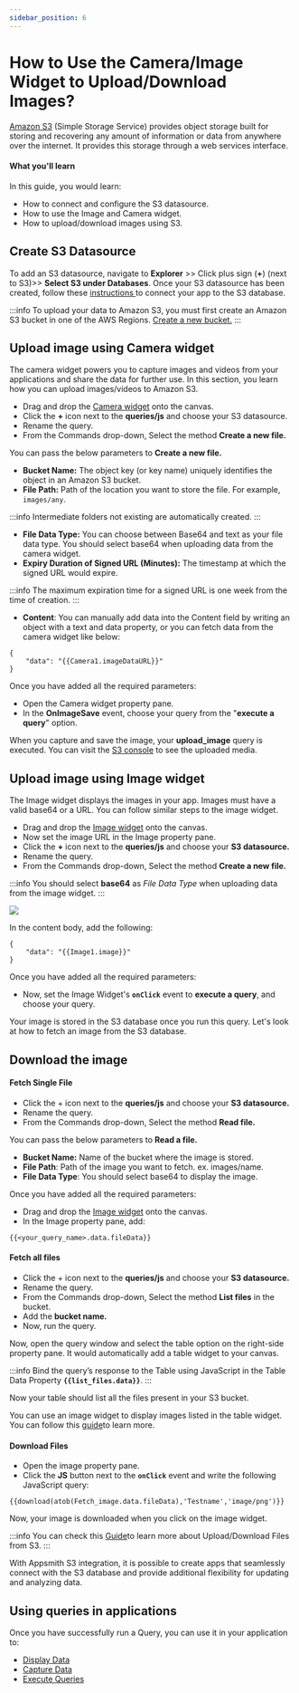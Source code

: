 ```yaml
---
sidebar_position: 6
---
```


# How to Use the Camera/Image Widget to Upload/Download Images?

[Amazon S3](https://aws.amazon.com/s3/?nc2=type\_a) (Simple Storage Service) provides object storage built for storing and recovering any amount of information or data from anywhere over the internet. It provides this storage through a web services interface.

#### **What you'll learn**

In this guide, you would learn:

* How to connect and configure the S3 datasource.
* How to use the Image and Camera widget.
* How to upload/download images using S3.

## Create S3 Datasource

To add an S3 datasource, navigate to **Explorer** >> Click plus sign (**+**) (next to S3)>> **Select S3 under Databases**. Once your S3 datasource has been created, follow these [instructions ](/reference/datasources/querying-amazon-s3#connection-settings)to connect your app to the S3 database.

:::info
To upload your data to Amazon S3, you must first create an Amazon S3 bucket in one of the AWS Regions. [Create a new bucket.](https://docs.aws.amazon.com/AmazonS3/latest/userguide/create-bucket-overview.html)
:::

## Upload image using Camera widget

The camera widget powers you to capture images and videos from your applications and share the data for further use. In this section, you learn how you can upload images/videos to Amazon S3.

  <VideoEmbed host="youtube" videoId="v43gTz_4Jck" /> 

* Drag and drop the [Camera widget](/reference/widgets/camera) onto the canvas.
* Click the **+** icon next to the **queries/js** and choose your S3 datasource.
* Rename the query.
* From the Commands drop-down, Select the method **Create a new file.**

You can pass the below parameters to **Create a new file.**

* **Bucket Name:** The object key (or key name) uniquely identifies the object in an Amazon S3 bucket.
* **File Path:** Path of the location you want to store the file. For example, `images/any`.

:::info
Intermediate folders not existing are automatically created.
:::

* **File Data Type:** You can choose between Base64 and text as your file data type. You should select base64 when uploading data from the camera widget.
* **Expiry Duration of Signed URL (Minutes):** The timestamp at which the signed URL would expire.

:::info
The maximum expiration time for a signed URL is one week from the time of creation.
:::

* **Content**: You can manually add data into the Content field by writing an object with a text and data property, or you can fetch data from the camera widget like below:

```
{
	"data": "{{Camera1.imageDataURL}}"
}
```

Once you have added all the required parameters:

* Open the Camera widget property pane.
* In the **OnImageSave** event, choose your query from the "**execute a query**" option.

When you capture and save the image, your **upload\_image** query is executed. You can visit the [S3 console](https://s3.console.aws.amazon.com/s3/home) to see the uploaded media.

## Upload image using Image widget

The Image widget displays the images in your app. Images must have a valid base64 or a URL. You can follow similar steps to the image widget.

* Drag and drop the [Image widget](/reference/widgets/image) onto the canvas.
* Now set the image URL in the Image property pane.
* Click the **+** icon next to the **queries/js** and choose your **S3 datasource.**
* Rename the query.
* From the Commands drop-down, Select the method **Create a new file.**

:::info
You should select **base64** as _File Data Type_ when uploading data from the image widget.
:::

<!-- <figure><img src="/img/uploads31.PNG" alt=""/> <figcaption align="center"><i></figcaption></figure> -->
![](/img/uploads31.PNG)


In the content body, add the following:

```
{
	"data": "{{Image1.image}}"
}
```

Once you have added all the required parameters:

* Now, set the Image Widget's **`onClick`** event to **execute a query**, and choose your query.

Your image is stored in the S3 database once you run this query. Let's look at how to fetch an image from the S3 database.

## Download the image

#### Fetch Single File

  <VideoEmbed host="youtube" videoId="dVZEd8p0Y2c" /> 

* Click the + icon next to the **queries/js** and choose your **S3 datasource.**
* Rename the query.
* From the Commands drop-down, Select the method **Read file.**

You can pass the below parameters to **Read a file.**

* **Bucket Name:** Name of the bucket where the image is stored.
* **File Path**: Path of the image you want to fetch. ex. images/name.
* **File Data Type**: You should select base64 to display the image.

Once you have added all the required parameters:

* Drag and drop the [Image widget](/reference/widgets/image) onto the canvas.
* In the Image property pane, add:

```
{{<your_query_name>.data.fileData}}
```

#### Fetch all files

  <VideoEmbed host="youtube" videoId="UzV5LZ0kvDQ" /> 

* Click the + icon next to the **queries/js** and choose your **S3 datasource.**
* Rename the query.
* From the Commands drop-down, Select the method **List files** in the bucket.
* Add the **bucket name.**
* Now, run the query.

Now, open the query window and select the table option on the right-side property pane. It would automatically add a table widget to your canvas.

:::info
Bind the query’s response to the Table using JavaScript in the Table Data Property **`{{list_files.data}}`**.
:::

Now your table should list all the files present in your S3 bucket.

You can use an image widget to display images listed in the table widget. You can follow this [guide](/learning-and-resources/how-to-guides/how-to-upload-to-s3)to learn more.

#### Download Files

* Open the image property pane.
* Click the **JS** button next to the **`onClick`** event and write the following JavaScript query:

```
{{download(atob(Fetch_image.data.fileData),'Testname','image/png')}}
```

Now, your image is downloaded when you click on the image widget.

:::info
You can check this [Guide](how-to-upload-to-s3.md)to learn more about Upload/Download Files from S3.
:::

With Appsmith S3 integration, it is possible to create apps that seamlessly connect with the S3 database and provide additional flexibility for updating and analyzing data.

## Using queries in applications

Once you have successfully run a Query, you can use it in your application to:

* [Display Data ](/core-concepts/data-access-and-binding/displaying-data-read/)
* [Capture Data ](/core-concepts/data-access-and-binding/capturing-data-write/capture-form-data.md)
* [Execute Queries](/core-concepts/data-access-and-binding/querying-a-database/)
